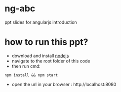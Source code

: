 # ng-abc
ppt slides for angularjs introduction

# how to run this ppt?

 - download and install [nodejs](http://nodejs.org)
 - navigate to the root folder of this code
 - then run cmd:
```
npm install && npm start
```
 - open the url in your browser : http://localhost:8080
